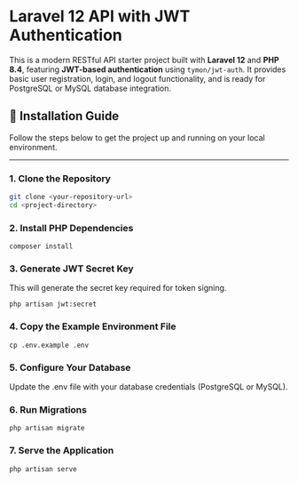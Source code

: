 # Laravel 12 API with JWT Authentication

This is a modern RESTful API starter project built with **Laravel 12** and **PHP 8.4**, featuring **JWT-based authentication** using `tymon/jwt-auth`. It provides basic user registration, login, and logout functionality, and is ready for PostgreSQL or MySQL database integration.

## 🚀 Installation Guide

Follow the steps below to get the project up and running on your local environment.

---

### 1. Clone the Repository

```bash
git clone <your-repository-url>
cd <project-directory>
```

### 2. Install PHP Dependencies
```
composer install
```

### 3. Generate JWT Secret Key
   This will generate the secret key required for token signing.
```
php artisan jwt:secret
```

### 4. Copy the Example Environment File
```
cp .env.example .env
```

### 5. Configure Your Database
   Update the .env file with your database credentials (PostgreSQL or MySQL).

### 6. Run Migrations
```
php artisan migrate
```

### 7. Serve the Application
```
php artisan serve
```
